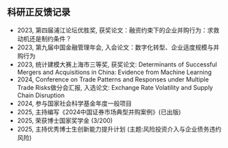 ## <i class="fas fa-award"></i> 科研正反馈记录

<ul style="margin:0 0 20px;">
  <li>2023, 第四届浦江论坛优胜奖, 获奖论文：融资约束下的企业并购行为：求救动机还是制约条件？</li>
  <li>2023, 第九届中国金融管理年会, 入会论文：数字化转型、企业适度规模与并购行为</li>
  <li>2023, 统计建模大赛上海市三等奖, 获奖论文: Determinants of Successful Mergers and Acquisitions in China: Evidence from Machine Learning</li>
  <li>2024, Conference on Trade Patterns and Responses under Multiple Trade Risks做分会汇报, 入选论文: Exchange Rate Volatility and Supply Chain Disruption</li>
  <li>2024, 参与国家社会科学基金年度一般项目</li>
  <li>2025, 主持编写《2024中国证券市场典型并购案例》(已出版)</li>
  <li>2025, 荣获博士国家奖学金 (3/200) </li>
  <li>2025, 主持优秀博士生创新能力提升计划 (主题:风险投资介入与企业债务违约风险) </li>
</ul>
